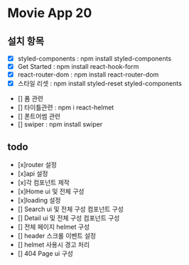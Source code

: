 # Movie App 20

## 설치 항목

- [x] styled-components : npm install styled-components
- [x] Get Started : npm install react-hook-form
- [x] react-router-dom : npm install react-router-dom
- [x] 스타일 리셋 : npm install styled-reset styled-components
- [] 폼 관련
- [] 타이틀관련 : npm i react-helmet
- [] 폰트어썸 관련
- [] swiper : npm install swiper

## todo

- [x]router 설정
- [x]api 설정
- [x]각 컴포넌트 제작
- [x]Home ui 및 전체 구성
- [x]loading 설정
- [] Search ui 및 전체 구성 컴포넌트 구성
- [] Detail ui 및 전체 구성 컴포넌트 구성
- [] 전체 페이지 helmet 구성
- [] header 스크롤 이벤트 설정
- [] helmet 사용시 경고 처리
- [] 404 Page ui 구성
